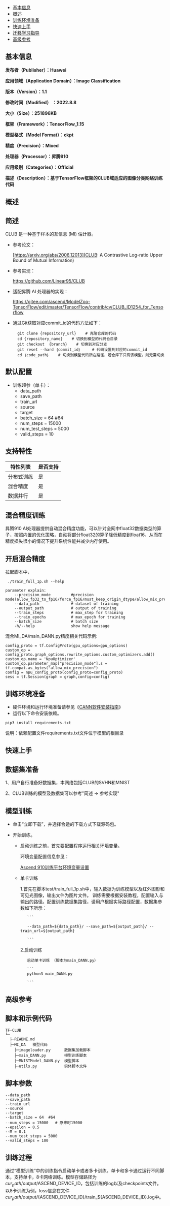 - [基本信息](#基本信息.md)
- [概述](#概述.md)
- [训练环境准备](#训练环境准备.md)
- [快速上手](#快速上手.md)
- [迁移学习指导](#迁移学习指导.md)
- [高级参考](#高级参考.md)
<h2 id="基本信息.md">基本信息</h2>

**发布者（Publisher）：Huawei**

**应用领域（Application Domain）：Image Classification**

**版本（Version）：1.1**

**修改时间（Modified） ：2022.8.8**

**大小（Size）：251896KB**

**框架（Framework）：TensorFlow_1.15**

**模型格式（Model Format）：ckpt**

**精度（Precision）：Mixed**

**处理器（Processor）：昇腾910**

**应用级别（Categories）：Official**

**描述（Description）：基于TensorFlow框架的CLUB域适应的图像分类网络训练代码**

<h2 id="概述.md">概述</h2>

## 简述<a name="section194554031510"></a>

CLUB 是一种基于样本的互信息 (MI) 估计器。

- 参考论文：
  
  [https://arxiv.org/abs/2006.12013](CLUB: A Contrastive Log-ratio Upper Bound of Mutual Information)

- 参考实现：

  https://github.com/Linear95/CLUB

- 适配昇腾 AI 处理器的实现：
  
  https://gitee.com/ascend/ModelZoo-TensorFlow/edit/master/TensorFlow/contrib/cv/CLUB_ID1254_for_Tensorflow

- 通过Git获取对应commit\_id的代码方法如下：
  
        git clone {repository_url}    # 克隆仓库的代码
        cd {repository_name}    # 切换到模型的代码仓目录
        git checkout  {branch}    # 切换到对应分支
        git reset --hard ｛commit_id｝     # 代码设置到对应的commit_id
        cd ｛code_path｝    # 切换到模型代码所在路径，若仓库下只有该模型，则无需切换
    

## 默认配置<a name="section91661242121611"></a>

-   训练超参（单卡）：
    - data_path
    - save_path
    - train_url
    - source
    - target
    - batch_size = 64  #64
    - num_steps = 15000
    - num_test_steps = 5000
    - valid_steps = 10


## 支持特性<a name="section1899153513554"></a>

| 特性列表   | 是否支持 |
| ---------- | -------- |
| 分布式训练 | 是       |
| 混合精度   | 是     |
| 数据并行   | 是       |


## 混合精度训练<a name="section168064817164"></a>

昇腾910 AI处理器提供自动混合精度功能，可以针对全网中float32数据类型的算子，按照内置的优化策略，自动将部分float32的算子降低精度到float16，从而在精度损失很小的情况下提升系统性能并减少内存使用。

## 开启混合精度<a name="section20779114113713"></a>

拉起脚本中，

```
 ./train_full_1p.sh --help

parameter explain:
    --precision_mode         #precision mode(allow_fp32_to_fp16/force_fp16/must_keep_origin_dtype/allow_mix_precision)
    --data_path              # dataset of training
    --output_path            # output of training
    --train_steps            # max_step for training
    --train_epochs           # max_epoch for training
    --batch_size             # batch size
    -h/--help                show help message
```

混合MI_DA/main_DANN.py精度相关代码示例:

 ```
 config_proto = tf.ConfigProto(gpu_options=gpu_options)
 custom_op = config_proto.graph_options.rewrite_options.custom_optimizers.add()
 custom_op.name = 'NpuOptimizer'
 custom_op.parameter_map["precision_mode"].s = tf.compat.as_bytes("allow_mix_precision")
 config = npu_config_proto(config_proto=config_proto)
 sess = tf.Session(graph = graph,config=config)

 ```

<h2 id="训练环境准备.md">训练环境准备</h2>

-  硬件环境和运行环境准备请参见《[CANN软件安装指南](https://support.huawei.com/enterprise/zh/ascend-computing/cann-pid-251168373?category=installation-update)》
-  运行以下命令安装依赖。
```
pip3 install requirements.txt
```
说明：依赖配置文件requirements.txt文件位于模型的根目录

<h2 id="快速上手.md">快速上手</h2>

## 数据集准备<a name="section361114841316"></a>

1、用户自行准备好数据集，本网络包括CLUB的SVHN和MNIST

2、CLUB训练的模型及数据集可以参考"简述 -> 参考实现"



## 模型训练<a name="section715881518135"></a>

- 单击“立即下载”，并选择合适的下载方式下载源码包。
- 开始训练。

    - 启动训练之前，首先要配置程序运行相关环境变量。

      环境变量配置信息参见：

      [Ascend 910训练平台环境变量设置](https://gitee.com/ascend/ModelZoo-TensorFlow/wikis/01.%E8%AE%AD%E7%BB%83%E8%84%9A%E6%9C%AC%E8%BF%81%E7%A7%BB%E6%A1%88%E4%BE%8B/Ascend%20910%E8%AE%AD%E7%BB%83%E5%B9%B3%E5%8F%B0%E7%8E%AF%E5%A2%83%E5%8F%98%E9%87%8F%E8%AE%BE%E7%BD%AE)

    - 单卡训练


        1.首先在脚本test/train_full_1p.sh中，输入数据为训练模型以及红外图形和可见光图像，输出文件为图片文件。 训练需要根据安装教程，配置输入与输出的路径。配置训练数据集路径，请用户根据实际路径配置，数据集参数如下所示：

             ```

             --data_path=${data_path}/ --save_path=${output_path}/ --train_url=${output_path}

             ```

        2.启动训练
        
             启动单卡训练 （脚本为main_DANN.py） 
        
             ```
             python3 main_DANN.py

             ```
           


<h2 id="高级参考.md">高级参考</h2>

## 脚本和示例代码

```
TF-CLUB
└─
  ├─README.md
  ├─MI_DA	模型代码
	├─imageloader.py      数据集加载脚本
	├─main_DANN.py        模型训练脚本
	├─MNISTModel_DANN.py  模型脚本
	├─utils.py 	          实体脚本文件
```

## 脚本参数<a name="section6669162441511"></a>

```
--data_path
--save_path
--train_url
--source
--target
--batch_size = 64  #64
--num_steps = 15000   # 原来时15000
--epsilon = 0.5
--M = 0.1
--num_test_steps = 5000
--valid_steps = 100

```

## 训练过程<a name="section1589455252218"></a>

通过“模型训练”中的训练指令启动单卡或者多卡训练。单卡和多卡通过运行不同脚本，支持单卡，8卡网络训练。模型存储路径为${cur_path}/output/$ASCEND_DEVICE_ID，包括训练的log以及checkpoints文件。以8卡训练为例，loss信息在文件${cur_path}/output/${ASCEND_DEVICE_ID}/train_${ASCEND_DEVICE_ID}.log中。
